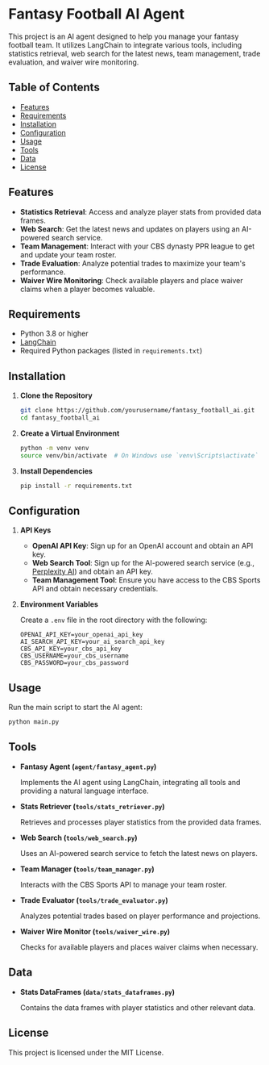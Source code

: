 # Fantasy Football AI Agent

This project is an AI agent designed to help you manage your fantasy football team. It utilizes LangChain to integrate various tools, including statistics retrieval, web search for the latest news, team management, trade evaluation, and waiver wire monitoring.

## Table of Contents

- [Features](#features)
- [Requirements](#requirements)
- [Installation](#installation)
- [Configuration](#configuration)
- [Usage](#usage)
- [Tools](#tools)
- [Data](#data)
- [License](#license)

## Features

- **Statistics Retrieval**: Access and analyze player stats from provided data frames.
- **Web Search**: Get the latest news and updates on players using an AI-powered search service.
- **Team Management**: Interact with your CBS dynasty PPR league to get and update your team roster.
- **Trade Evaluation**: Analyze potential trades to maximize your team's performance.
- **Waiver Wire Monitoring**: Check available players and place waiver claims when a player becomes valuable.

## Requirements

- Python 3.8 or higher
- [LangChain](https://github.com/hwchase17/langchain)
- Required Python packages (listed in `requirements.txt`)

## Installation

1. **Clone the Repository**

   ```bash
   git clone https://github.com/yourusername/fantasy_football_ai.git
   cd fantasy_football_ai
   ```

2. **Create a Virtual Environment**

   ```bash
   python -m venv venv
   source venv/bin/activate  # On Windows use `venv\Scripts\activate`
   ```

3. **Install Dependencies**

   ```bash
   pip install -r requirements.txt
   ```

## Configuration

1. **API Keys**

   - **OpenAI API Key**: Sign up for an OpenAI account and obtain an API key.
   - **Web Search Tool**: Sign up for the AI-powered search service (e.g., [Perplexity AI](https://www.perplexity.ai/)) and obtain an API key.
   - **Team Management Tool**: Ensure you have access to the CBS Sports API and obtain necessary credentials.

2. **Environment Variables**

   Create a `.env` file in the root directory with the following:

   ```dotenv
   OPENAI_API_KEY=your_openai_api_key
   AI_SEARCH_API_KEY=your_ai_search_api_key
   CBS_API_KEY=your_cbs_api_key
   CBS_USERNAME=your_cbs_username
   CBS_PASSWORD=your_cbs_password
   ```

## Usage

Run the main script to start the AI agent:

```bash
python main.py
```

## Tools

- **Fantasy Agent (`agent/fantasy_agent.py`)**

  Implements the AI agent using LangChain, integrating all tools and providing a natural language interface.

- **Stats Retriever (`tools/stats_retriever.py`)**

  Retrieves and processes player statistics from the provided data frames.

- **Web Search (`tools/web_search.py`)**

  Uses an AI-powered search service to fetch the latest news on players.

- **Team Manager (`tools/team_manager.py`)**

  Interacts with the CBS Sports API to manage your team roster.

- **Trade Evaluator (`tools/trade_evaluator.py`)**

  Analyzes potential trades based on player performance and projections.

- **Waiver Wire Monitor (`tools/waiver_wire.py`)**

  Checks for available players and places waiver claims when necessary.

## Data

- **Stats DataFrames (`data/stats_dataframes.py`)**

  Contains the data frames with player statistics and other relevant data.

## License

This project is licensed under the MIT License.
